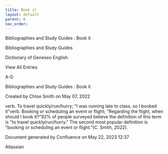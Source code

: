 ```yaml
---
title: Book it
layout: default
parent: B
nav_order:
---
```


Bibliographies and Study Guides : Book it

Bibliographies and Study Guides

Dictionary of Geneseo English

View All Entries

A-D

Bibliographies and Study Guides : Book it

Created by  Chloe Smith on May 07, 2022

verb. To travel quickly/run/hurry; &quot;I was running late to class, so I booked it&quot;verb. Booking or scheduling an event or flight; &quot;Regarding the flight, when should I book it?&quot;92% of people surveyed believe the definition of this term is &quot;to travel quickly/run/hurry.&quot; The second most popular definition is &quot;booking or scheduling an event or flight.&quot;(C. Smith, 2022).

Document generated by Confluence on May 22, 2023 12:37

Atlassian
